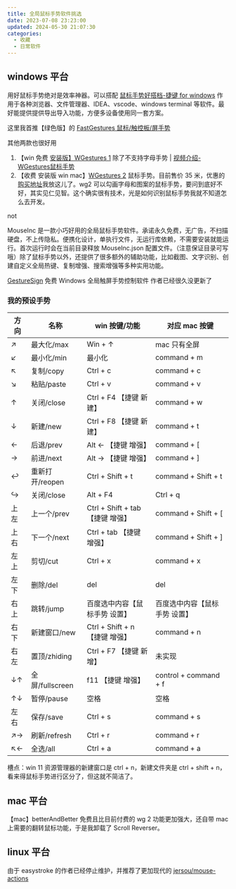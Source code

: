 ```yaml
---
title: 全局鼠标手势软件挑选
date: 2023-07-08 23:23:00
updated: 2024-05-30 21:07:30
categories:
  - 收藏
  - 日常软件
---
```


## windows 平台

用好鼠标手势绝对是效率神器。可以搭配  [鼠标手势好搭档-捷键 for windows](https://atomgit.com/acc8226/jiejian/tags?tab=release) 作用于各种浏览器、文件管理器、IDEA、vscode、windows terminal 等软件。最好能提供提供导出导入功能，方便多设备使用同一套方案。

这里我首推【绿色版】的 [FastGestures 鼠标/触控板/屏手势](https://fg.zhaokeli.com/)

其他两款也很好用

1. 【win 免费 [安装版】WGestures 1](https://www.yingdev.com/projects/wgestures) 除了不支持字母手势 | [视频介绍-WGestures鼠标手势](https://www.bilibili.com/video/BV1xM4y1j79r/?share_source=copy_web&vd_source=54168537affc2c02555097cb26797d99)
2. 【收费 安装版 win mac】[WGestures 2](https://www.yingdev.com/projects/wgestures2) 鼠标手势。目前售价 35 米，优惠的[购买地址](https://store.lizhi.io/site/products/id/523?cid=46jjayiu)我放这儿了。wg2 可以勾画字母和图案的鼠标手势，要问到底好不好，其实见仁见智。这个确实很有技术，光是如何识别鼠标手势我就不知道怎么去开发。

not

MouseInc 是一款小巧好用的全局鼠标手势软件。承诺永久免费，无广告，不扫描硬盘，不上传隐私。便携化设计，单执行文件，无运行库依赖，不需要安装就能运行。首次运行时会在当前目录释放 MouseInc.json 配置文件。（注意保证目录可写哦）除了鼠标手势以外，还提供了很多额外的辅助功能，比如截图、文字识别、创建自定义全局热键、复制增强、搜索增强等多种实用功能。

[GestureSign](https://zh.gesturesign.win/#/) 免费 Windows 全局触屏手势控制软件 作者已经很久没更新了

### 我的预设手势

| 方向 | 名称 | win 按键/功能 | 对应 mac 按键 |
| ----  | ---- | ---- | ---- |
| ↗︎ | 最大化/max | Win + ↑ | mac 只有全屏 |
| ↙︎ | 最小化/min | 最小化 | command + m |
| ↖︎ | 复制/copy | Ctrl + c | command + c |
| ↘︎ | 粘贴/paste | Ctrl + v | command + v |
| ↑ | 关闭/close | Ctrl + F4 【捷键 新建】| command + w |
| ↓ | 新建/new | Ctrl + F8 【捷键 新建】| command + t |
| ← | 后退/prev | Alt ← 【捷键 增强】| command + [ |
| → | 前进/next | Alt → 【捷键 增强】| command + ] |
| ↩ | 重新打开/reopen | Ctrl + Shift + t | command + Shift + t |
| ↪ | 关闭/close | Alt + F4 | Ctrl + q |
| 上左 | 上一个/prev | Ctrl + Shift + tab 【捷键 增强】| command + Shift + [ |
| 上右 | 下一个/next | Ctrl + tab 【捷键 增强】|  command + Shift + ] |
| 左上 | 剪切/cut | Ctrl + x | command + x |
| 左下 | 删除/del | del | del |
| 右上 | 跳转/jump | 百度选中内容【鼠标手势 设置】 | 百度选中内容【鼠标手势 设置】|
| 右下 | 新建窗口/new | Ctrl + Shift + n 【捷键 增强】| command + n |
| 右左 | 置顶/zhiding | Ctrl + F7 【捷键 新增】| 未实现 |
| ↓↑ | 全屏/fullscreen | f11 【捷键 增强】| control + command + f |
| ↑↓ | 暂停/pause | 空格 | 空格 |
| 左右 | 保存/save | Ctrl + s | command + s |
| ↗︎→ | 刷新/refresh | Ctrl + r | command + r |
| ↖︎← | 全选/all | Ctrl + a | command + a |

槽点：win 11 资源管理器的新建窗口是 ctrl + n，新建文件夹是 ctrl + shift + n，看来得鼠标手势进行区分了，但这就不简洁了。

## mac 平台

【mac】betterAndBetter 免费且比目前付费的 wg 2 功能更加强大，还自带 mac 上需要的翻转鼠标功能，于是我卸载了 Scroll Reverser。

## linux 平台

由于 easystroke 的作者已经停止维护，并推荐了更加现代的 [jersou/mouse-actions](https://github.com/jersou/mouse-actions)
